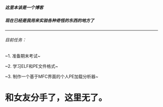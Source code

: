 ##### 这里本该是一个博客
##### 现在已经是我用来实验各种奇怪的东西的地方了
---
###### 目前任务：
~1. 准备期末考试~

~2. 学习ELF和PE文件格式~

~3. 制作一个基于MFC界面的个人PE加载分析器~


# 和女友分手了，这里无了。
